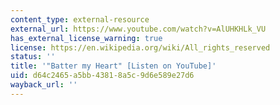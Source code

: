 ```yaml
---
content_type: external-resource
external_url: https://www.youtube.com/watch?v=AlUHKHLk_VU
has_external_license_warning: true
license: https://en.wikipedia.org/wiki/All_rights_reserved
status: ''
title: '"Batter my Heart" [Listen on YouTube]'
uid: d64c2465-a5bb-4381-8a5c-9d6e589e27d6
wayback_url: ''
---
```

